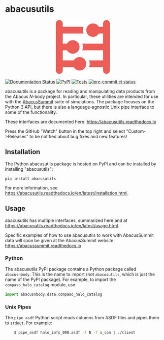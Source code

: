 # abacusutils

<p align="center">
<img src="docs/images/icon_red.png" width="175px" alt="Abacus Logo">
</p>

[![Documentation Status](https://readthedocs.org/projects/abacusutils/badge/?version=latest)](https://abacusutils.readthedocs.io/en/latest/?badge=latest) [![PyPI](https://img.shields.io/pypi/v/abacusutils)](https://pypi.org/project/abacusutils/) [![Tests](https://github.com/abacusorg/abacusutils/actions/workflows/tests.yml/badge.svg)](https://github.com/abacusorg/abacusutils/actions/workflows/tests.yml) [![pre-commit.ci status](https://results.pre-commit.ci/badge/github/abacusorg/abacusutils/master.svg)](https://results.pre-commit.ci/latest/github/abacusorg/abacusutils/master)

abacusutils is a package for reading and manipulating data products from the Abacus *N*-body project.
In particular, these utilities are intended for use with the [AbacusSummit](https://abacussummit.readthedocs.io>)
suite of simulations.  The package focuses on the Python 3 API, but there is also a language-agnostic Unix pipe
interface to some of the functionality.

These interfaces are documented here: <https://abacusutils.readthedocs.io>

Press the GitHub "Watch" button in the top right and select "Custom->Releases" to be notified about bug fixes
and new features!

## Installation
The Python abacusutils package is hosted on PyPI and can be installed
by installing "abacusutils":
```
pip install abacusutils
```

For more information, see <https://abacusutils.readthedocs.io/en/latest/installation.html>.

## Usage
abacusutils has multiple interfaces, summarized here and at <https://abacusutils.readthedocs.io/en/latest/usage.html>.

Specific examples of how to use abacusutils to work with AbacusSummit data will soon
be given at the AbacusSummit website: <https://abacussummit.readthedocs.io>

### Python
The abacusutils PyPI package contains a Python package called `abacusnbody`.
This is the name to import (not `abacusutils`, which is just the name of the PyPI package).
For example, to import the `compaso_halo_catalog` module, use
```python
import abacusnbody.data.compaso_halo_catalog
```

### Unix Pipes
The ``pipe_asdf`` Python script reads columns from ASDF files and pipes them to
``stdout``.  For example:

```bash
    $ pipe_asdf halo_info_000.asdf -f N -f x_com | ./client
```
